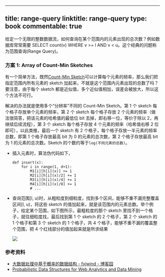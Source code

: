 
---
title: range-query
linktitle: range-query
type: book
commentable: true
---

给定一个无限的整数数据流，如何查询在某个范围内的元素出现的总次数？例如数据库常常需要 SELECT count(v) WHERE v >= l AND v < u。这个经典的问题称为范围查询(Range Query)。

### 方案 1: Array of Count-Min Sketches

有一个简单方法，既然[Count-Min Sketch](https://soulmachine.gitbooks.io/system-design/content/cn/bigdata/frequency-estimation.html)可以计算每个元素的频率，那么我们把指定范围内所有元素的 sketch 加起来，不就是这个范围内元素出现的总数了吗？要注意，由于每个 sketch 都是近似值，多个近似值相加，误差会被放大，所以这个方法不可行。

解决的办法就是使用多个“分辨率”不同的 Count-Min Sketch。第 1 个 sketch 每个格子存放单个元素的频率，第 2 个 sketch 每个格子存放 2 个元素的频率（做法很简答，把该元素的哈希值的最低位 bit 去掉，即右移一位，等价于除以 2，再继续后续流程），第 3 个 sketch 每个格子存放 4 个元素的频率（哈希值右移 2 位即可），以此类推，最后一个 sketch 有 2 个格子，每个格子存放一半元素的频率总数，即第 1 个格子存放最高 bit 为 0 的元素的总次数，第 2 个格子存放最高 bit 为 1 的元素的总次数。Sketch 的个数约等于`log(不同元素的总数)`。

- 插入元素时，算法伪代码如下，

      def insert(x):
          for i in range(1, d+1):
              M1[i][h[i](x)] += 1
              M2[i][h[i](x)/2] += 1
              M3[i][h[i](x)/4] += 1
              M4[i][h[i](x)/8] += 1
              # ...

- 查询范围[l, u)时，从粗粒度到细粒度，找到多个区间，能够不重不漏完整覆盖区间[l, u)，将这些 sketch 的值加起来，就是该范围内的元素总数。举个例子，给定某个范围，如下图所示，最粗粒度的那个 sketch 里找不到一个格子，就往细粒度找，最后找到第 1 个 sketch 的 2 个格子，第 2 个 sketch 的 1 个格子和第 3 个 sketch 的 1 个格子，共 4 个格子，能够不重不漏的覆盖整个范围，把 4 个红线部分的值加起来就是所求结果

  ![](../https://assets.ng-tech.icu/book/Andrew-Ng-DeepLearning-AI/array-of-count-min-sketch.png)

### 参考资料

- [大数据处理中基于概率的数据结构 - fxjwind - 博客园](http://www.cnblogs.com/fxjwind/p/3289221.html)
- [Probabilistic Data Structures for Web Analytics and Data Mining](https://dirtysalt.github.io/probabilistic-data-structures-for-web-analytics-and-data-mining.html)

    